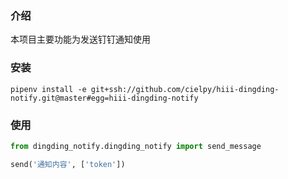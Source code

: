 ### 介绍

本项目主要功能为发送钉钉通知使用

### 安装

```
pipenv install -e git+ssh://github.com/cielpy/hiii-dingding-notify.git@master#egg=hiii-dingding-notify
```

### 使用

```python
from dingding_notify.dingding_notify import send_message

send('通知内容', ['token'])
```
